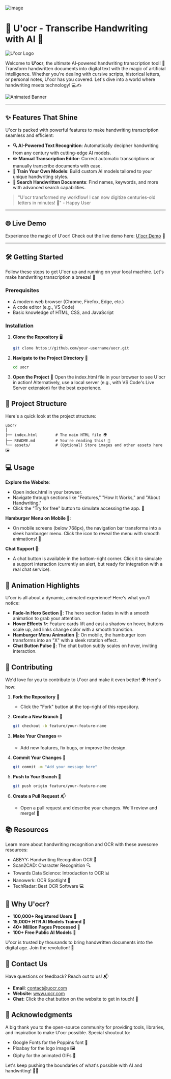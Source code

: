 ![image](https://github.com/user-attachments/assets/30983dcc-7b76-4d8f-a36d-4a8772ec3599)
# 📜 U'ocr - Transcribe Handwriting with AI 🚀

![U'ocr Logo](https://cdn.pixabay.com/photo/2016/03/31/18/36/book-1296045_1280.png)

Welcome to **U'ocr**, the ultimate AI-powered handwriting transcription tool! 🌟 Transform handwritten documents into digital text with the magic of artificial intelligence. Whether you're dealing with cursive scripts, historical letters, or personal notes, U'ocr has you covered. Let's dive into a world where handwriting meets technology! 💻✍️

![Animated Banner](https://media.giphy.com/media/3o7TKz0z2q0Z2q0Z2q0/giphy.gif) <!-- A GIF representing handwriting animation -->

---

## ✨ Features That Shine

U'ocr is packed with powerful features to make handwriting transcription seamless and efficient:

- **🔍 AI-Powered Text Recognition**: Automatically decipher handwriting from any century with cutting-edge AI models.
- **✏️ Manual Transcription Editor**: Correct automatic transcriptions or manually transcribe documents with ease.
- **🧠 Train Your Own Models**: Build custom AI models tailored to your unique handwriting styles.
- **🔎 Search Handwritten Documents**: Find names, keywords, and more with advanced search capabilities.

> "U'ocr transformed my workflow! I can now digitize centuries-old letters in minutes! 🚀" - Happy User

---

## 🌐 Live Demo

Experience the magic of U'ocr! Check out the live demo here: [U'ocr Demo](https://www.uocr.com/try-free) 🎉

---

## 🛠️ Getting Started

Follow these steps to get U'ocr up and running on your local machine. Let's make handwriting transcription a breeze! 💨

### Prerequisites

- A modern web browser (Chrome, Firefox, Edge, etc.)
- A code editor (e.g., VS Code)
- Basic knowledge of HTML, CSS, and JavaScript

### Installation

1. **Clone the Repository** 🖥️
   ```bash
   git clone https://github.com/your-username/uocr.git
   ```

2. **Navigate to the Project Directory** 📂
   ```bash
   cd uocr
   ```

3. **Open the Project** 🌟
   Open the index.html file in your browser to see U'ocr in action! Alternatively, use a local server (e.g., with VS Code's Live Server extension) for the best experience.

## 🎨 Project Structure

Here's a quick look at the project structure:

```
uocr/
│
├── index.html        # The main HTML file 🌍
├── README.md         # You're reading this! 📖
└── assets/           # (Optional) Store images and other assets here 🖼️
```

## 💻 Usage

**Explore the Website**:
- Open index.html in your browser.
- Navigate through sections like "Features," "How It Works," and "About Handwriting."
- Click the "Try for free" button to simulate accessing the app. 🎯

**Hamburger Menu on Mobile 🍔**:
- On mobile screens (below 768px), the navigation bar transforms into a sleek hamburger menu. Click the icon to reveal the menu with smooth animations! 📱

**Chat Support 💬**:
- A chat button is available in the bottom-right corner. Click it to simulate a support interaction (currently an alert, but ready for integration with a real chat service).

## 🎥 Animation Highlights

U'ocr is all about a dynamic, animated experience! Here's what you'll notice:

- **Fade-In Hero Section 🌟**: The hero section fades in with a smooth animation to grab your attention.
- **Hover Effects ✨**: Feature cards lift and cast a shadow on hover, buttons scale up, and links change color with a smooth transition.
- **Hamburger Menu Animation 🍔**: On mobile, the hamburger icon transforms into an "X" with a sleek rotation effect.
- **Chat Button Pulse 💬**: The chat button subtly scales on hover, inviting interaction.

## 🚀 Contributing

We'd love for you to contribute to U'ocr and make it even better! 🌍 Here's how:

1. **Fork the Repository** 🍴
   - Click the "Fork" button at the top-right of this repository.

2. **Create a New Branch** 🌿
   ```bash
   git checkout -b feature/your-feature-name
   ```

3. **Make Your Changes** ✏️
   - Add new features, fix bugs, or improve the design.

4. **Commit Your Changes** 💾
   ```bash
   git commit -m "Add your message here"
   ```

5. **Push to Your Branch** 🚀
   ```bash
   git push origin feature/your-feature-name
   ```

6. **Create a Pull Request** 📬
   - Open a pull request and describe your changes. We'll review and merge! 🎉

## 📚 Resources

Learn more about handwriting recognition and OCR with these awesome resources:

- ABBYY: Handwriting Recognition OCR 📜
- Scan2CAD: Character Recognition 🔍
- Towards Data Science: Introduction to OCR 📊
- Nanowerk: OCR Spotlight 🌟
- TechRadar: Best OCR Software 💻

## 🌟 Why U'ocr?

- **100,000+ Registered Users** 🤝
- **15,000+ HTR AI Models Trained** 🧠
- **40+ Million Pages Processed** 📜
- **100+ Free Public AI Models** 🎁

U'ocr is trusted by thousands to bring handwritten documents into the digital age. Join the revolution! 🚀

## 📧 Contact Us

Have questions or feedback? Reach out to us! 📬

- **Email**: contact@uocr.com
- **Website**: www.uocr.com
- **Chat**: Click the chat button on the website to get in touch! 💬

## 🎉 Acknowledgments

A big thank you to the open-source community for providing tools, libraries, and inspiration to make U'ocr possible. Special shoutout to:

- Google Fonts for the Poppins font 📝
- Pixabay for the logo image 🖼️
- Giphy for the animated GIFs 🎥

Let's keep pushing the boundaries of what's possible with AI and handwriting! 🚀✨
